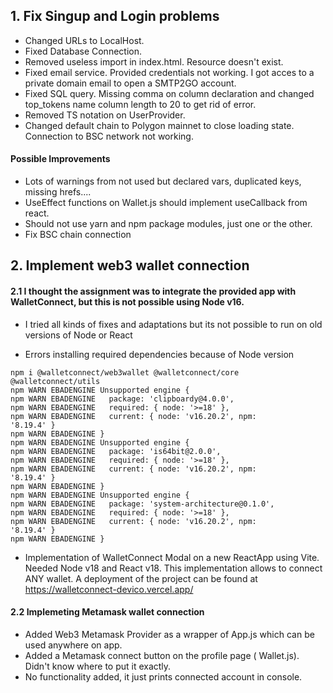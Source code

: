 ## 1. Fix Singup and Login problems

- Changed URLs to LocalHost.
- Fixed Database Connection.
- Removed useless import in index.html. Resource doesn't exist.
- Fixed email service. Provided credentials not working. I got acces to a private domain email to open a SMTP2GO account.
- Fixed SQL query. Missing comma on column declaration and changed top_tokens name column length to 20 to get rid of error.
- Removed TS notation on UserProvider.
- Changed default chain to Polygon mainnet to close loading state. Connection to BSC network not working.
#### Possible Improvements
- Lots of warnings from not used but declared vars, duplicated keys, missing hrefs....
- UseEffect functions on Wallet.js should implement useCallback from react.
- Should not use yarn and npm package modules, just one or the other.
- Fix BSC chain connection

## 2. Implement web3 wallet connection

#### 2.1 I thought the assignment was to integrate the provided app with WalletConnect, but this is not possible using Node v16.

- I tried all kinds of fixes and adaptations but its not possible to run on old versions of Node or React

- Errors installing required dependencies because of Node version
````
npm i @walletconnect/web3wallet @walletconnect/core @walletconnect/utils
npm WARN EBADENGINE Unsupported engine {
npm WARN EBADENGINE   package: 'clipboardy@4.0.0',      
npm WARN EBADENGINE   required: { node: '>=18' },       
npm WARN EBADENGINE   current: { node: 'v16.20.2', npm: 
'8.19.4' }
npm WARN EBADENGINE }
npm WARN EBADENGINE Unsupported engine {
npm WARN EBADENGINE   package: 'is64bit@2.0.0',
npm WARN EBADENGINE   required: { node: '>=18' },       
npm WARN EBADENGINE   current: { node: 'v16.20.2', npm: 
'8.19.4' }
npm WARN EBADENGINE }
npm WARN EBADENGINE Unsupported engine {
npm WARN EBADENGINE   package: 'system-architecture@0.1.0',
npm WARN EBADENGINE   required: { node: '>=18' },       
npm WARN EBADENGINE   current: { node: 'v16.20.2', npm: 
'8.19.4' }
npm WARN EBADENGINE }

````

- Implementation of WalletConnect Modal on a new ReactApp using Vite. Needed Node v18 and React v18. This implementation allows to connect ANY wallet. A deployment of the project can be found at https://walletconnect-devico.vercel.app/

#### 2.2 Implemeting Metamask wallet connection

- Added Web3 Metamask Provider as a wrapper of App.js which can be used anywhere on app.
- Added a Metamask connect button on the profile page ( Wallet.js). Didn't know where to put it exactly.
- No functionality added, it just prints connected account in console. 
